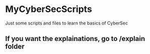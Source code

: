 # MyCyberSecScripts
Just some scripts and files to learn the basics of CyberSec
## If you want the explainations, go to /explain folder
